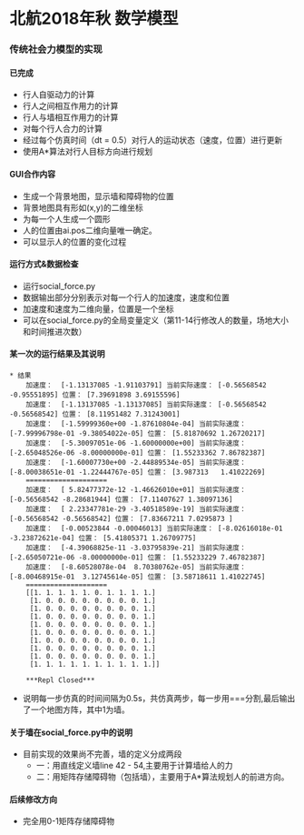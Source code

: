 # 北航2018年秋 数学模型
### 传统社会力模型的实现
#### 已完成
* 行人自驱动力的计算
* 行人之间相互作用力的计算
* 行人与墙相互作用力的计算
* 对每个行人合力的计算
* 经过每个仿真时间（dt = 0.5）对行人的运动状态（速度，位置）进行更新
* 使用A*算法对行人目标方向进行规划

#### GUI合作内容
* 生成一个背景地图，显示墙和障碍物的位置
* 背景地图具有形如(x,y)的二维坐标
* 为每一个人生成一个圆形
* 人的位置由ai.pos二维向量唯一确定。
* 可以显示人的位置的变化过程

#### 运行方式&数据检查
* 运行social_force.py
* 数据输出部分分别表示对每一个行人的加速度，速度和位置
* 加速度和速度为二维向量，位置是一个坐标
* 可以在social_force.py的全局变量定义（第11-14行修改人的数量，场地大小和时间推进次数）

#### 某一次的运行结果及其说明
	* 结果
		加速度：  [-1.13137085 -1.91103791] 当前实际速度： [-0.56568542 -0.95551895] 位置： [7.39691898 3.69155596]
		加速度：  [-1.13137085 -1.13137085] 当前实际速度： [-0.56568542 -0.56568542] 位置： [8.11951482 7.31243001]
		加速度：  [-1.59999360e+00 -1.87610804e-04] 当前实际速度： [-7.99996798e-01 -9.38054022e-05] 位置： [5.81870692 1.26720217]
		加速度：  [-5.30097051e-06 -1.60000000e+00] 当前实际速度： [-2.65048526e-06 -8.00000000e-01] 位置： [1.55233362 7.86782387]
		加速度：  [-1.60007730e+00 -2.44889534e-05] 当前实际速度： [-8.00038651e-01 -1.22444767e-05] 位置： [3.987313   1.41022269]
		====================
		加速度：  [ 5.82477372e-12 -1.46626010e+01] 当前实际速度： [-0.56568542 -8.28681944] 位置： [7.11407627 1.38097136]
		加速度：  [ 2.23347781e-29 -3.40518589e-19] 当前实际速度： [-0.56568542 -0.56568542] 位置： [7.83667211 7.0295873 ]
		加速度：  [-0.00523844 -0.00046013] 当前实际速度： [-8.02616018e-01 -3.23872621e-04] 位置： [5.41805371 1.26709775]
		加速度：  [-4.39068825e-11 -3.03795839e-21] 当前实际速度： [-2.65050721e-06 -8.00000000e-01] 位置： [1.55233229 7.46782387]
		加速度：  [-8.60528078e-04  8.70380762e-05] 当前实际速度： [-8.00468915e-01  3.12745614e-05] 位置： [3.58718611 1.41022745]
		====================
		[[1. 1. 1. 1. 1. 0. 1. 1. 1. 1.]
		 [1. 0. 0. 0. 0. 0. 0. 0. 0. 1.]
		 [1. 0. 0. 0. 0. 0. 0. 0. 0. 1.]
		 [1. 0. 0. 0. 0. 0. 0. 0. 0. 1.]
		 [1. 0. 0. 0. 0. 0. 0. 0. 0. 1.]
		 [1. 0. 0. 0. 0. 0. 0. 0. 0. 1.]
		 [1. 0. 0. 0. 0. 0. 0. 0. 0. 1.]
		 [1. 0. 0. 0. 0. 0. 0. 0. 0. 1.]
		 [1. 0. 0. 0. 0. 0. 0. 0. 0. 1.]
		 [1. 1. 1. 1. 1. 1. 1. 1. 1. 1.]]

		***Repl Closed***

* 说明每一步仿真的时间间隔为0.5s，共仿真两步，每一步用===分割,最后输出了一个地图方阵，其中1为墙。

#### 关于墙在social_force.py中的说明
* 目前实现的效果尚不完善，墙的定义分成两段
	- 一：用直线定义墙line 42 - 54,主要用于计算墙给人的力
	- 二：用矩阵存储障碍物（包括墙），主要用于A*算法规划人的前进方向。
#### 后续修改方向
* 完全用0-1矩阵存储障碍物
